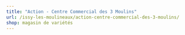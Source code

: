 ```yaml
---
title: "Action - Centre Commercial des 3 Moulins"
url: /issy-les-moulineaux/action-centre-commercial-des-3-moulins/
shop: magasin de variétés
---
```

